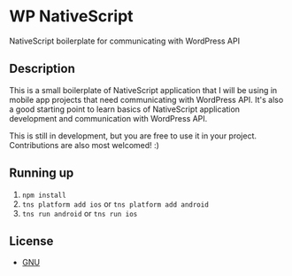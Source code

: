 # WP NativeScript

NativeScript boilerplate for communicating with WordPress API

## Description

This is a small boilerplate of NativeScript application that I will be using in mobile app projects that need communicating with
WordPress API. It's also a good starting point to learn basics of NativeScript application development and communication with 
WordPress API.

This is still in development, but you are free to use it in your project. Contributions are also most welcomed! :)


## Running up

1. `npm install`
2. `tns platform add ios` or `tns platform add android`
3. `tns run android` or `tns run ios`



## License

* [GNU](https://github.com/Thalvik/wp-nativescript/blob/master/LICENSE)
